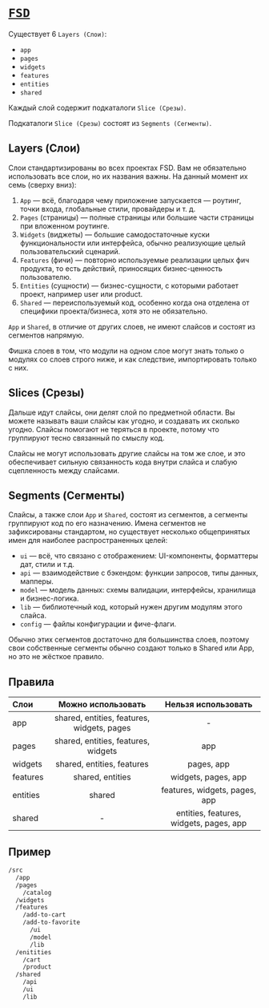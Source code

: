 # [`FSD`](./index.md)

Существует 6 `Layers (Слои)`:

- `app`
- `pages`
- `widgets`
- `features`
- `entities`
- `shared`

Каждый слой содержит подкаталоги `Slice (Срезы)`.

Подкаталоги `Slice (Срезы)` состоят из `Segments (Сегменты)`.

## Layers (Слои)

Слои стандартизированы во всех проектах FSD. Вам не обязательно использовать все слои, но их названия важны. На данный момент их семь (сверху вниз):

1. `App` — всё, благодаря чему приложение запускается — роутинг, точки входа, глобальные стили, провайдеры и т. д.
2. `Pages` (страницы) — полные страницы или большие части страницы при вложенном роутинге.
3. `Widgets` (виджеты) — большие самодостаточные куски функциональности или интерфейса, обычно реализующие целый пользовательский сценарий.
4. `Features` (фичи) — повторно используемые реализации целых фич продукта, то есть действий, приносящих бизнес-ценность пользователю.
5. `Entities` (сущности) — бизнес-сущности, с которыми работает проект, например user или product.
6. `Shared` — переиспользуемый код, особенно когда она отделена от специфики проекта/бизнеса, хотя это не обязательно.

`App` и `Shared`, в отличие от других слоев, не имеют слайсов и состоят из сегментов напрямую.

Фишка слоев в том, что модули на одном слое могут знать только о модулях со слоев строго ниже, и как следствие, импортировать только с них.

## Slices (Срезы)

Дальше идут слайсы, они делят слой по предметной области. Вы можете называть ваши слайсы как угодно, и создавать их сколько угодно. Слайсы помогают не теряться в проекте, потому что группируют тесно связанный по смыслу код.

Слайсы не могут использовать другие слайсы на том же слое, и это обеспечивает сильную связанность кода внутри слайса и слабую сцепленность между слайсами.

## Segments (Сегменты)

Слайсы, а также слои `App` и `Shared`, состоят из сегментов, а сегменты группируют код по его назначению. Имена сегментов не зафиксированы стандартом, но существует несколько общепринятых имен для наиболее распространенных целей:

- `ui` — всё, что связано с отображением: UI-компоненты, форматтеры дат, стили и т.д.
- `api` — взаимодействие с бэкендом: функции запросов, типы данных, мапперы.
- `model` — модель данных: схемы валидации, интерфейсы, хранилища и бизнес-логика.
- `lib` — библиотечный код, который нужен другим модулям этого слайса.
- `config` — файлы конфигурации и фиче-флаги.

Обычно этих сегментов достаточно для большинства слоев, поэтому свои собственные сегменты обычно создают только в Shared или App, но это не жёсткое правило.

## Правила

| Слои     |             Можно использовать             |           Нельзя использовать           |
| :------- | :----------------------------------------: | :-------------------------------------: |
| app      | shared, entities, features, widgets, pages |                    -                    |
| pages    |    shared, entities, features, widgets     |                   app                   |
| widgets  |         shared, entities, features         |               pages, app                |
| features |              shared, entities              |           widgets, pages, app           |
| entities |                   shared                   |      features, widgets, pages, app      |
| shared   |                     -                      | entities, features, widgets, pages, app |

## Пример

```bash
/src
  /app
  /pages
    /catalog
  /widgets
  /features
    /add-to-cart
    /add-to-favorite
      /ui
      /model
      /lib
  /enitities
    /cart
    /product
  /shared
    /api
    /ui
    /lib
```

